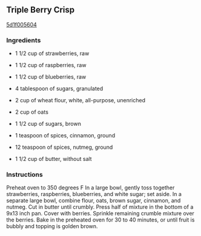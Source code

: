 ## Triple Berry Crisp

[5d1f005604](http://www.food.com/recipe/triple-berry-crisp-310192)

### Ingredients

 - 1 1/2 cup of strawberries, raw

 - 1 1/2 cup of raspberries, raw

 - 1 1/2 cup of blueberries, raw

 - 4 tablespoon of sugars, granulated

 - 2 cup of wheat flour, white, all-purpose, unenriched

 - 2 cup of oats

 - 1 1/2 cup of sugars, brown

 - 1 teaspoon of spices, cinnamon, ground

 - 12 teaspoon of spices, nutmeg, ground

 - 1 1/2 cup of butter, without salt

### Instructions

Preheat oven to 350 degrees F In a large bowl, gently toss together strawberries, raspberries, blueberries, and white sugar; set aside. In a separate large bowl, combine flour, oats, brown sugar, cinnamon, and nutmeg. Cut in butter until crumbly. Press half of mixture in the bottom of a 9x13 inch pan. Cover with berries. Sprinkle remaining crumble mixture over the berries. Bake in the preheated oven for 30 to 40 minutes, or until fruit is bubbly and topping is golden brown.
